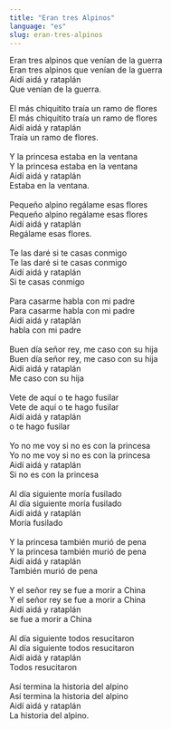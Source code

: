```yaml
---
title: "Eran tres Alpinos"
language: "es"
slug: eran-tres-alpinos
---
```

Eran tres alpinos que venían de la guerra   
Eran tres alpinos que venían de la guerra   
Aidí aidá y rataplán   
Que venían de la guerra.   
&nbsp;   
El más chiquitito traía un ramo de flores   
El más chiquitito traía un ramo de flores   
Aidí aidá y rataplán   
Traía un ramo de flores.   
&nbsp;   
Y la princesa estaba en la ventana   
Y la princesa estaba en la ventana   
Aidí aidá y rataplán   
Estaba en la ventana.   
&nbsp;   
Pequeño alpino regálame esas flores   
Pequeño alpino regálame esas flores   
Aidí aidá y rataplán   
Regálame esas flores.   
&nbsp;   
Te las daré si te casas conmigo   
Te las daré si te casas conmigo   
Aidí aidá y rataplán   
Si te casas conmigo   
&nbsp;   
Para casarme habla con mi padre   
Para casarme habla con mi padre   
Aidí aidá y rataplán   
habla con mi padre   
&nbsp;   
Buen día señor rey, me caso con su hija   
Buen día señor rey, me caso con su hija   
Aidí aidá y rataplán   
Me caso con su hija   
&nbsp;   
Vete de aquí o te hago fusilar   
Vete de aquí o te hago fusilar   
Aidí aidá y rataplán   
o te hago fusilar   
&nbsp;   
Yo no me voy si no es con la princesa   
Yo no me voy si no es con la princesa   
Aidí aidá y rataplán   
Si no es con la princesa   
&nbsp;   
Al día siguiente moría fusilado   
Al día siguiente moría fusilado   
Aidí aidá y rataplán   
Moría fusilado   
&nbsp;   
Y la princesa también murió de pena   
Y la princesa también murió de pena   
Aidí aidá y rataplán   
También murió de pena   
&nbsp;   
Y el señor rey se fue a morir a China   
Y el señor rey se fue a morir a China   
Aidí aidá y rataplán   
se fue a morir a China   
&nbsp;   
Al día siguiente todos resucitaron   
Al día siguiente todos resucitaron   
Aidí aidá y rataplán   
Todos resucitaron   
&nbsp;   
Así termina la historia del alpino   
Así termina la historia del alpino   
Aidí aidá y rataplán   
La historia del alpino.   
